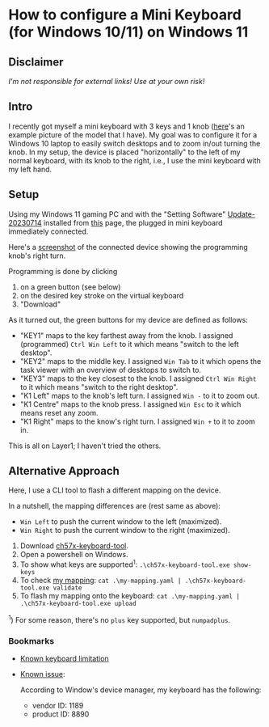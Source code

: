 # How to configure a Mini Keyboard (for Windows 10/11) on Windows 11

## Disclaimer

*I'm not responsible for external links! Use at your own risk!*

## Intro

I recently got myself a mini keyboard with 3 keys and 1 knob ([here](https://github.com/kriomant/ch57x-keyboard-tool/blob/master/doc/keyboard-3-1.jpg)'s an example picture of the model that I have).
My goal was to configure it for a Windows 10 laptop to easily switch desktops and to zoom in/out turning the knob. In my setup, the device is placed "horizontally" to the left of my normal keyboard, with its knob to the right, i.e., I use the mini keyboard with my left hand.

## Setup

Using my Windows 11 gaming PC and with the "Setting Software" [Update-20230714](https://cdn.shopify.com/s/files/1/0655/8570/9299/files/Update-20230714.zip?v=1689644183) installed from [this](https://sikaicase.com/blogs/support/setting-for-software) page, the plugged in mini keyboard immediately connected.

Here's a [screenshot](screenshot.png) of the connected device showing the programming knob's right turn.

Programming is done by clicking

1. on a green button (see below)
2. on the desired key stroke on the virtual keyboard
3. "Download"

As it turned out, the green buttons for my device are defined as follows:

- "KEY1" maps to the key farthest away from the knob. I assigned (programmed) `Ctrl Win Left` to it which means "switch to the left desktop".
- "KEY2" maps to the middle key. I assigned `Win Tab` to it which opens the task viewer with an overview of desktops to switch to.
- "KEY3" maps to the key closest to the knob. I assigned `Ctrl Win Right` to it which means "switch to the right desktop".
- "K1 Left" maps to the knob's left turn. I assigned `Win -` to it to zoom out.
- "K1 Centre" maps to the knob press. I assigned `Win Esc` to it which means reset any zoom.
- "K1 Right" maps to the know's right turn. I assigned `Win +` to it to zoom in.

This is all on Layer1; I haven't tried the others.

## Alternative Approach

Here, I use a CLI tool to flash a different mapping on the device.

In a nutshell, the mapping differences are (rest same as above):
- `Win Left` to push the current window to the left (maximized).
- `Win Right` to push the current window to the right (maximized).

1. Download [ch57x-keyboard-tool](https://github.com/kriomant/ch57x-keyboard-tool).
2. Open a powershell on Windows.
3. To show what keys are supported<sup>1</sup>: `.\ch57x-keyboard-tool.exe show-keys`
4. To check [my mapping](my-mapping.yaml): `cat .\my-mapping.yaml | .\ch57x-keyboard-tool.exe validate`
5. To flash my mapping onto the keyboard: `cat .\my-mapping.yaml | .\ch57x-keyboard-tool.exe upload`

<sup>1</sup>) For some reason, there's no `plus` key supported, but `numpadplus`.

### Bookmarks

- [Known keyboard limitation](https://github.com/kriomant/ch57x-keyboard-tool?tab=readme-ov-file#3x1-keys--1-knob-keyboard-limitations)
- [Known issue](https://github.com/kriomant/ch57x-keyboard-tool/issues/3):

  According to Window's device manager, my keyboard has the following: 
    - vendor ID: 1189
    - product ID: 8890
